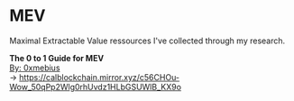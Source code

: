 # MEV
Maximal Extractable Value ressources I've collected through my research.




<b>The 0 to 1 Guide for MEV</b> <br>
<u>By: 0xmebius </u><br>
-> https://calblockchain.mirror.xyz/c56CHOu-Wow_50qPp2Wlg0rhUvdz1HLbGSUWlB_KX9o
